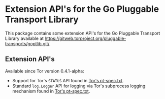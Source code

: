 # Extension API's for the Go Pluggable Transport Library

This package contains some extension API's for the Go Pluggable Transport
Library available at https://gitweb.torproject.org/pluggable-transports/goptlib.git/

## Extension API's

Available since Tor version 0.4.1-alpha:

- Support for Tor's `STATUS` API found in [Tor's pt-spec.txt][ptspec].
- Standard `log.Logger` API for logging via Tor's subprocess logging mechanism
  found in [Tor's pt-spec.txt][ptspec].

[ptspec]: https://gitweb.torproject.org/torspec.git/tree/pt-spec.txt
